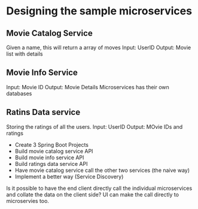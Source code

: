 # Designing the sample microservices

## Movie Catalog Service
Given a name, this will return a array of moves
Input: UserID
Output: Movie list with details

## Movie Info Service
Input: Movie ID
Output: Movie Details
Microservices has their own databases

## Ratins Data service
Storing the ratings of all the users.
Input: UserID
Output: MOvie IDs and ratings

- Create 3 Spring Boot Projects
- Build movie catalog service API
- Build movie info service API
- Build ratings data service API
- Have movie catalog service call the other two services (the naive way)
- Implement a better way (Service Discovery)

Is it possible to have the end client directly call the individual microservices and collate the data on the client side?
UI can make the call directly to microservies too.
